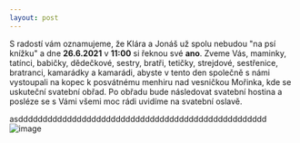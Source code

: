 ```yaml
---
layout: post
---
```

S radostí vám oznamujeme, že Klára a Jonáš už spolu nebudou "na psí knížku" a dne **26.6.2021** v **11:00** si řeknou své **ano**. Zveme Vás, maminky, tatínci, babičky, dědečkové, sestry, bratři, tetičky, strejdové, sestřenice, bratranci, kamarádky a kamarádi, abyste v tento den společně s námi vystoupali na kopec k posvátnému menhiru nad vesničkou Mořinka, kde se uskuteční svatební obřad. Po obřadu bude následovat svatební hostina a posléze se s Vámi všemi moc rádi uvidíme na svatební oslavě. 

asddddddddddddddddddddddddddddddddddddddddddddddddddd
![image](/assets/images/your-image.jpg)
